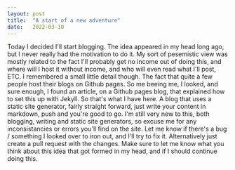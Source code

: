 ```yaml
---
layout: post
title:  "A start of a new adventure"
date:   2022-03-10
---
```

Today I decided I'll start blogging.
The idea appeared in my head long ago, but I never really had the motivation to do it. My sort of pesemistic view was mostly related to the fact I'll probably get no income out of doing this, and where will I host it without income, and who will even read what I'll post, ETC.
I remembered a small little detail though. The fact that quite a few people host their blogs on Github pages. So me beeing me, I looked, and sure enough, I found an article, on a Github pages blog, that explained how to set this up with Jekyll.
So that's what I have here. A blog that uses a static site generator, fairly straight forward, just write your content in markdown, push and you're good to go.
I'm still very new to this, both blogging, writing and static site generators, so excuse me for any inconsistancies or errors you'll find on the site. Let me know if there's a bug / something I looked over to iron out, and I'll try to fix it. Alternatively just create a pull request with the changes.
Make sure to let me know what you think about this idea that got formed in my head, and if I should continue doing this.